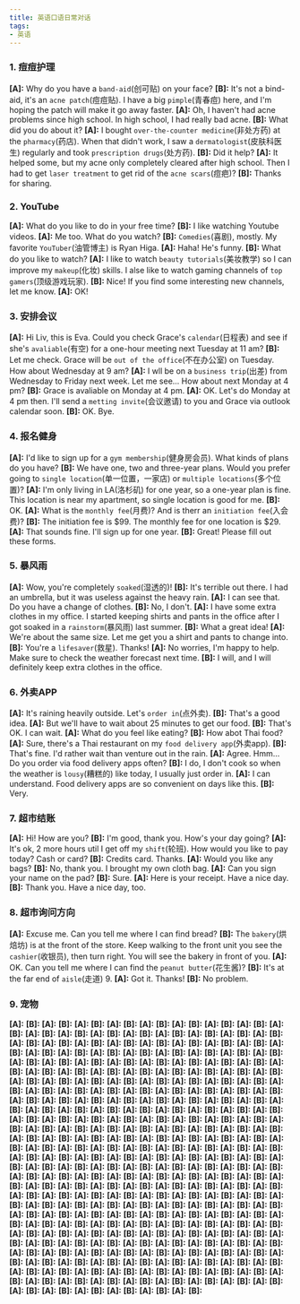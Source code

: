 ```yaml
---
title: 英语口语日常对话
tags:
- 英语
---
```


### 1. 痘痘护理
**[A]:** Why do you have a `band-aid`(创可贴) on your face? 
**[B]:** It's not a bind-aid, it's an `acne patch`(痘痘贴). I have a big `pimple`(青春痘) here, and I'm hoping the patch will make it go away faster.
**[A]:** Oh, I haven't had acne problems since high school. In high school, I had really bad acne.
**[B]:** What did you do about it?
**[A]:** I bought `over-the-counter medicine`(非处方药) at the `pharmacy`(药店). When that didn't work, I saw a `dermatologist`(皮肤科医生) regularly and took `prescription drugs`(处方药).
**[B]:** Did it help?
**[A]:** It helped some, but my acne only completely cleared after high school. Then I had to get `laser treatment` to get rid of the `acne scars`(痘疤)?
**[B]:** Thanks for sharing.

### 2. YouTube
**[A]:** What do you like to do in your free time?
**[B]:** I like watching Youtube videos.
**[A]:** Me too. What do you watch?
**[B]:** `Comedies`(喜剧), mostly. My favorite `YouTuber`(油管博主) is Ryan Higa.
**[A]:** Haha! He's funny.
**[B]:** What do you like to watch?
**[A]:** I like to watch `beauty tutorials`(美妆教学) so I can improve my `makeup`(化妆) skills. I alse like to watch gaming channels of `top gamers`(顶级游戏玩家).
**[B]:** Nice! If you find some interesting new channels, let me know.
**[A]:** OK!

### 3. 安排会议
**[A]:** Hi Liv, this is Eva. Could you check Grace's `calendar`(日程表) and see if she's `avaliable`(有空) for a one-hour meeting next Tuesday at 11 am?
**[B]:** Let me check. Grace will be `out of the office`(不在办公室) on Tuesday. How about Wednesday at 9 am?
**[A]:** I wll be on a `business trip`(出差) from Wednesday to Friday next week. Let me see... How about next Monday at 4 pm?
**[B]:** Grace is avaliable on Monday at 4 pm.
**[A]:** OK. Let's do Monday at 4 pm then. I'll send a `metting invite`(会议邀请) to you and Grace via outlook calendar soon.
**[B]:** OK. Bye.

### 4. 报名健身
**[A]:** I'd like to sign up for a `gym membership`(健身房会员). What kinds of plans do you have?
**[B]:** We have one, two and three-year plans. Would you prefer going to `single location`(单一位置，一家店) or `multiple locations`(多个位置)?
**[A]:** I'm only  living in LA(洛杉矶) for one year, so a one-year plan is fine. This location is near my apartment, so single location is good for me.
**[B]:** OK.
**[A]:** What is the `monthly fee`(月费)? And is therr an `initiation fee`(入会费)?
**[B]:** The initiation fee is $99. The monthly fee for one location is $29.
**[A]:** That sounds fine. I'll sign up for one year.
**[B]:** Great! Please fill out these forms.

### 5. 暴风雨
**[A]:** Wow, you're completely `soaked`(湿透的)!
**[B]:** It's terrible out there. I had an umbrella, but it was useless against the heavy rain.
**[A]:** I can see that. Do you have a change of clothes.
**[B]:** No, I don't.
**[A]:** I have some extra clothes in my office. I started keeping shirts and pants in the office after I got soaked in a `rainstorm`(暴风雨) last summer.
**[B]:** What a great idea!
**[A]:** We're about the same size. Let me get you a shirt and pants to change into. 
**[B]:** You're a `lifesaver`(救星). Thanks!
**[A]:** No worries, I'm happy to help. Make sure to check the weather forecast next time.
**[B]:** I will, and I will definitely keep extra clothes in the office.

### 6. 外卖APP
**[A]:** It's raining heavily outside. Let's `order in`(点外卖).
**[B]:** That's a good idea.
**[A]:** But we'll have to wait about 25 minutes to get our food.
**[B]:** That's OK. I can wait.
**[A]:** What do you feel like eating?
**[B]:** How abot Thai food?
**[A]:** Sure, there's a Thai restaurant on my `food delivery app`(外卖app).
**[B]:** That's fine. I'd rather wait than venture out in the rain.
**[A]:** Agree. Hmm... Do you order via food delivery apps often?
**[B]:** I do, I don't cook so when the weather is `lousy`(糟糕的) like today, I usually just order in.
**[A]:** I can understand. Food delivery apps are so convenient on days like this.
**[B]:** Very.

### 7. 超市结账
**[A]:** Hi! How are you?
**[B]:** I'm good, thank you. How's your day going?
**[A]:** It's ok, 2 more hours util I get off my `shift`(轮班). How would you like to pay today? Cash or card?
**[B]:** Credits card. Thanks.
**[A]:** Would you like any bags? 
**[B]:** No, thank you. I brought my own cloth bag.
**[A]:** Can you sign your name on the pad?
**[B]:** Sure.
**[A]:** Here is your receipt. Have a nice day.
**[B]:** Thank you. Have a nice day, too.

### 8. 超市询问方向
**[A]:** Excuse me. Can you tell me where I can find bread?
**[B]:** The `bakery`(烘焙坊) is at the front of the store. Keep walking to the front unit you see the `cashier`(收银员), then turn right. You will see the bakery in front of you.
**[A]:** OK. Can you tell me where I can find the `peanut butter`(花生酱)?
**[B]:** It's at the far end of `aisle`(走道) 9.
**[A]:** Got it. Thanks!
**[B]:** No problem.

### 9. 宠物
**[A]:** 
**[B]:** 
**[A]:** 
**[B]:** 
**[A]:** 
**[B]:** 
**[A]:** 
**[B]:** 
**[A]:** 
**[B]:** 
**[A]:** 
**[B]:** 
**[A]:** 
**[B]:** 
**[A]:** 
**[B]:** 
**[A]:** 
**[B]:** 
**[A]:** 
**[B]:** 
**[A]:** 
**[B]:** 
**[A]:** 
**[B]:** 
**[A]:** 
**[B]:** 
**[A]:** 
**[B]:** 
**[A]:** 
**[B]:** 
**[A]:** 
**[B]:** 
**[A]:** 
**[B]:** 
**[A]:** 
**[B]:** 
**[A]:** 
**[B]:** 
**[A]:** 
**[B]:** 
**[A]:** 
**[B]:** 
**[A]:** 
**[B]:** 
**[A]:** 
**[B]:** 
**[A]:** 
**[B]:** 
**[A]:** 
**[B]:** 
**[A]:** 
**[B]:** 
**[A]:** 
**[B]:** 
**[A]:** 
**[B]:** 
**[A]:** 
**[B]:** 
**[A]:** 
**[B]:** 
**[A]:** 
**[B]:** 
**[A]:** 
**[B]:** 
**[A]:** 
**[B]:** 
**[A]:** 
**[B]:** 
**[A]:** 
**[B]:** 
**[A]:** 
**[B]:** 
**[A]:** 
**[B]:** 
**[A]:** 
**[B]:** 
**[A]:** 
**[B]:** 
**[A]:** 
**[B]:** 
**[A]:** 
**[B]:** 
**[A]:** 
**[B]:** 
**[A]:** 
**[B]:** 
**[A]:** 
**[B]:** 
**[A]:** 
**[B]:** 
**[A]:** 
**[B]:** 
**[A]:** 
**[B]:** 
**[A]:** 
**[B]:** 
**[A]:** 
**[B]:** 
**[A]:** 
**[B]:** 
**[A]:** 
**[B]:** 
**[A]:** 
**[B]:** 
**[A]:** 
**[B]:** 
**[A]:** 
**[B]:** 
**[A]:** 
**[B]:** 
**[A]:** 
**[B]:** 
**[A]:** 
**[B]:** 
**[A]:** 
**[B]:** 
**[A]:** 
**[B]:** 
**[A]:** 
**[B]:** 
**[A]:** 
**[B]:** 
**[A]:** 
**[B]:** 
**[A]:** 
**[B]:** 
**[A]:** 
**[B]:** 
**[A]:** 
**[B]:** 
**[A]:** 
**[B]:** 
**[A]:** 
**[B]:** 
**[A]:** 
**[B]:** 
**[A]:** 
**[B]:** 
**[A]:** 
**[B]:** 
**[A]:** 
**[B]:** 
**[A]:** 
**[B]:** 
**[A]:** 
**[B]:** 
**[A]:** 
**[B]:** 
**[A]:** 
**[B]:** 
**[A]:** 
**[B]:** 
**[A]:** 
**[B]:** 
**[A]:** 
**[B]:** 
**[A]:** 
**[B]:** 
**[A]:** 
**[B]:** 
**[A]:** 
**[B]:** 
**[A]:** 
**[B]:** 
**[A]:** 
**[B]:** 
**[A]:** 
**[B]:** 
**[A]:** 
**[B]:** 
**[A]:** 
**[B]:** 
**[A]:** 
**[B]:** 
**[A]:** 
**[B]:** 
**[A]:** 
**[B]:** 
**[A]:** 
**[B]:** 
**[A]:** 
**[B]:** 
**[A]:** 
**[B]:** 
**[A]:** 
**[B]:** 
**[A]:** 
**[B]:** 
**[A]:** 
**[B]:** 
**[A]:** 
**[B]:** 
**[A]:** 
**[B]:** 
**[A]:** 
**[B]:** 
**[A]:** 
**[B]:** 
**[A]:** 
**[B]:** 
**[A]:** 
**[B]:** 
**[A]:** 
**[B]:** 
**[A]:** 
**[B]:** 
**[A]:** 
**[B]:** 
**[A]:** 
**[B]:** 
**[A]:** 
**[B]:** 
**[A]:** 
**[B]:** 
**[A]:** 
**[B]:** 
**[A]:** 
**[B]:** 
**[A]:** 
**[B]:** 
**[A]:** 
**[B]:** 
**[A]:** 
**[B]:** 
**[A]:** 
**[B]:** 
**[A]:** 
**[B]:** 
**[A]:** 
**[B]:** 
**[A]:** 
**[B]:** 
**[A]:** 
**[B]:** 
**[A]:** 
**[B]:** 
**[A]:** 
**[B]:** 
**[A]:** 
**[B]:** 
**[A]:** 
**[B]:** 
**[A]:** 
**[B]:** 
**[A]:** 
**[B]:** 
**[A]:** 
**[B]:** 
**[A]:** 
**[B]:** 
**[A]:** 
**[B]:** 
**[A]:** 
**[B]:** 
**[A]:** 
**[B]:** 
**[A]:** 
**[B]:** 
**[A]:** 
**[B]:** 
**[A]:** 
**[B]:** 
**[A]:** 
**[B]:** 
**[A]:** 
**[B]:** 
**[A]:** 
**[B]:** 
**[A]:** 
**[B]:** 
**[A]:** 
**[B]:** 
**[A]:** 
**[B]:** 
**[A]:** 
**[B]:** 
**[A]:** 
**[B]:** 
**[A]:** 
**[B]:** 
**[A]:** 
**[B]:** 
**[A]:** 
**[B]:** 
**[A]:** 
**[B]:** 
**[A]:** 
**[B]:** 
**[A]:** 
**[B]:** 
**[A]:** 
**[B]:** 
**[A]:** 
**[B]:** 
**[A]:** 
**[B]:** 
**[A]:** 
**[B]:** 
**[A]:** 
**[B]:** 
**[A]:** 
**[B]:** 
**[A]:** 
**[B]:** 
**[A]:** 
**[B]:** 
**[A]:** 
**[B]:** 
**[A]:** 
**[B]:** 
**[A]:** 
**[B]:** 
**[A]:** 
**[B]:** 
**[A]:** 
**[B]:** 
**[A]:** 
**[B]:** 
**[A]:** 
**[B]:** 
**[A]:** 
**[B]:** 
**[A]:** 
**[B]:** 
**[A]:** 
**[B]:** 
**[A]:** 
**[B]:** 
**[A]:** 
**[B]:** 
**[A]:** 
**[B]:** 
**[A]:** 
**[B]:** 
**[A]:** 
**[B]:** 
**[A]:** 
**[B]:** 
**[A]:** 
**[B]:** 
**[A]:** 
**[B]:** 
**[A]:** 
**[B]:** 
**[A]:** 
**[B]:** 
**[A]:** 
**[B]:** 
**[A]:** 
**[B]:** 
**[A]:** 
**[B]:** 
**[A]:** 
**[B]:** 
**[A]:** 
**[B]:** 
**[A]:** 
**[B]:** 
**[A]:** 
**[B]:** 
**[A]:** 
**[B]:** 
**[A]:** 
**[B]:** 
**[A]:** 
**[B]:** 
**[A]:** 
**[B]:** 
**[A]:** 
**[B]:** 
**[A]:** 
**[B]:** 
**[A]:** 
**[B]:** 
**[A]:** 
**[B]:** 
**[A]:** 
**[B]:** 
**[A]:** 
**[B]:** 
**[A]:** 
**[B]:** 
**[A]:** 
**[B]:** 
**[A]:** 
**[B]:** 
**[A]:** 
**[B]:** 
**[A]:** 
**[B]:** 
**[A]:** 
**[B]:** 
**[A]:** 
**[B]:** 
**[A]:** 
**[B]:** 
**[A]:** 
**[B]:** 
**[A]:** 
**[B]:** 
**[A]:** 
**[B]:** 
**[A]:** 
**[B]:** 
**[A]:** 
**[B]:** 
**[A]:** 
**[B]:** 
**[A]:** 
**[B]:** 
**[A]:** 
**[B]:** 
**[A]:** 
**[B]:** 
**[A]:** 
**[B]:** 
**[A]:** 
**[B]:** 
**[A]:** 
**[B]:** 
**[A]:** 
**[B]:** 
**[A]:** 
**[B]:** 
**[A]:** 
**[B]:** 
**[A]:** 
**[B]:** 
**[A]:** 
**[B]:** 
**[A]:** 
**[B]:** 
**[A]:** 
**[B]:** 
**[A]:** 
**[B]:** 
**[A]:** 
**[B]:** 
**[A]:** 
**[B]:** 
**[A]:** 
**[B]:** 
**[A]:** 
**[B]:** 
**[A]:** 
**[B]:** 
**[A]:** 
**[B]:** 
**[A]:** 
**[B]:** 
**[A]:** 
**[B]:** 
**[A]:** 
**[B]:** 
**[A]:** 
**[B]:** 
**[A]:** 
**[B]:** 
**[A]:** 
**[B]:** 
**[A]:** 
**[B]:** 
**[A]:** 
**[B]:** 
**[A]:** 
**[B]:** 
**[A]:** 
**[B]:** 
**[A]:** 
**[B]:** 
**[A]:** 
**[B]:** 
**[A]:** 
**[B]:** 
**[A]:** 
**[B]:** 
**[A]:** 
**[B]:** 
**[A]:** 
**[B]:** 
**[A]:** 
**[B]:** 
**[A]:** 
**[B]:** 
**[A]:** 
**[B]:** 
**[A]:** 
**[B]:** 